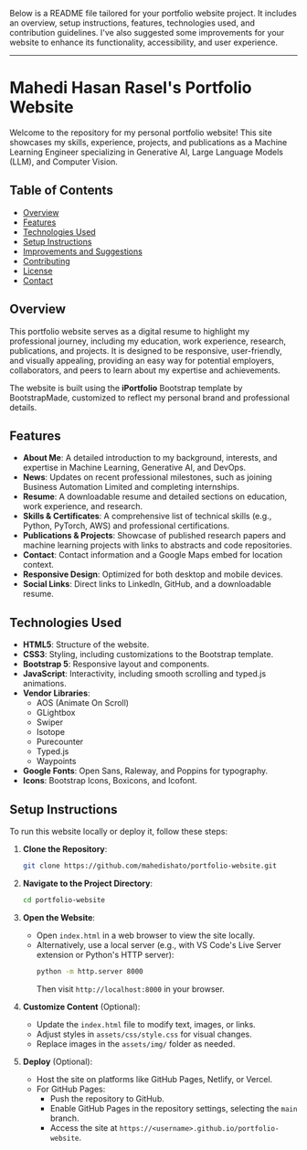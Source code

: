Below is a README file tailored for your portfolio website project. It includes an overview, setup instructions, features, technologies used, and contribution guidelines. I've also suggested some improvements for your website to enhance its functionality, accessibility, and user experience.

---

# Mahedi Hasan Rasel's Portfolio Website

Welcome to the repository for my personal portfolio website! This site showcases my skills, experience, projects, and publications as a Machine Learning Engineer specializing in Generative AI, Large Language Models (LLM), and Computer Vision.

## Table of Contents
- [Overview](#overview)
- [Features](#features)
- [Technologies Used](#technologies-used)
- [Setup Instructions](#setup-instructions)
- [Improvements and Suggestions](#improvements-and-suggestions)
- [Contributing](#contributing)
- [License](#license)
- [Contact](#contact)

## Overview
This portfolio website serves as a digital resume to highlight my professional journey, including my education, work experience, research, publications, and projects. It is designed to be responsive, user-friendly, and visually appealing, providing an easy way for potential employers, collaborators, and peers to learn about my expertise and achievements.

The website is built using the **iPortfolio** Bootstrap template by BootstrapMade, customized to reflect my personal brand and professional details.

## Features
- **About Me**: A detailed introduction to my background, interests, and expertise in Machine Learning, Generative AI, and DevOps.
- **News**: Updates on recent professional milestones, such as joining Business Automation Limited and completing internships.
- **Resume**: A downloadable resume and detailed sections on education, work experience, and research.
- **Skills & Certificates**: A comprehensive list of technical skills (e.g., Python, PyTorch, AWS) and professional certifications.
- **Publications & Projects**: Showcase of published research papers and machine learning projects with links to abstracts and code repositories.
- **Contact**: Contact information and a Google Maps embed for location context.
- **Responsive Design**: Optimized for both desktop and mobile devices.
- **Social Links**: Direct links to LinkedIn, GitHub, and a downloadable resume.

## Technologies Used
- **HTML5**: Structure of the website.
- **CSS3**: Styling, including customizations to the Bootstrap template.
- **Bootstrap 5**: Responsive layout and components.
- **JavaScript**: Interactivity, including smooth scrolling and typed.js animations.
- **Vendor Libraries**:
  - AOS (Animate On Scroll)
  - GLightbox
  - Swiper
  - Isotope
  - Purecounter
  - Typed.js
  - Waypoints
- **Google Fonts**: Open Sans, Raleway, and Poppins for typography.
- **Icons**: Bootstrap Icons, Boxicons, and Icofont.

## Setup Instructions
To run this website locally or deploy it, follow these steps:

1. **Clone the Repository**:
   ```bash
   git clone https://github.com/mahedishato/portfolio-website.git
   ```

2. **Navigate to the Project Directory**:
   ```bash
   cd portfolio-website
   ```

3. **Open the Website**:
   - Open `index.html` in a web browser to view the site locally.
   - Alternatively, use a local server (e.g., with VS Code's Live Server extension or Python's HTTP server):
     ```bash
     python -m http.server 8000
     ```
     Then visit `http://localhost:8000` in your browser.

4. **Customize Content** (Optional):
   - Update the `index.html` file to modify text, images, or links.
   - Adjust styles in `assets/css/style.css` for visual changes.
   - Replace images in the `assets/img/` folder as needed.

5. **Deploy** (Optional):
   - Host the site on platforms like GitHub Pages, Netlify, or Vercel.
   - For GitHub Pages:
     - Push the repository to GitHub.
     - Enable GitHub Pages in the repository settings, selecting the `main` branch.
     - Access the site at `https://<username>.github.io/portfolio-website`.
